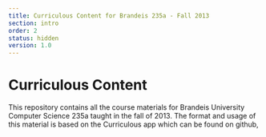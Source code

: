 ```yaml
---
title: Curriculous Content for Brandeis 235a - Fall 2013
section: intro
order: 2
status: hidden
version: 1.0
---
```

# Curriculous Content
This repository contains all the course materials for Brandeis University Computer Science 235a taught in the fall of 2013. The format and usage of this material is based on the Curriculous app which can be found on github,


